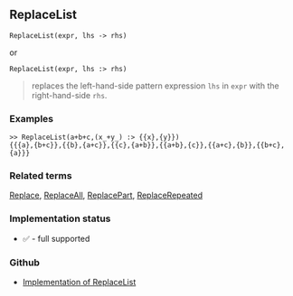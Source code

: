 ## ReplaceList

```
ReplaceList(expr, lhs -> rhs)
```

or

```
ReplaceList(expr, lhs :> rhs)
```

> replaces the left-hand-side pattern expression `lhs` in `expr` with the right-hand-side `rhs`.
 
### Examples

```
>> ReplaceList(a+b+c,(x_+y_) :> {{x},{y}})
{{{a},{b+c}},{{b},{a+c}},{{c},{a+b}},{{a+b},{c}},{{a+c},{b}},{{b+c},{a}}} 
```


### Related terms 
[Replace](Replace.md), [ReplaceAll](ReplaceAll.md), [ReplacePart](ReplacePart.md), [ReplaceRepeated](ReplaceRepeated.md)






### Implementation status

* &#x2705; - full supported

### Github

* [Implementation of ReplaceList](https://github.com/axkr/symja_android_library/blob/master/symja_android_library/matheclipse-core/src/main/java/org/matheclipse/core/builtin/ListFunctions.java#L5877) 
